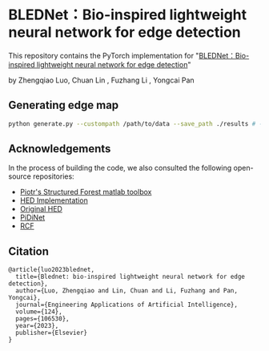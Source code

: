 # BLEDNet：Bio-inspired lightweight neural network for edge detection

This repository contains the PyTorch implementation for "[BLEDNet：Bio-inspired lightweight neural network for edge detection](https://doi.org/10.1016/j.engappai.2023.106530)" 

by 
Zhengqiao Luo,
Chuan Lin ,
Fuzhang Li ,
Yongcai Pan


## Generating edge map
```bash
python generate.py --custompath /path/to/data --save_path ./results # --invert # generate inverse edge map
```

## Acknowledgements
In the process of building the code, we also consulted the following open-source repositories:<br>
- [Piotr's Structured Forest matlab toolbox](https://github.com/pdollar/edges)
- [HED Implementation](https://github.com/xwjabc/hed)
- [Original HED](https://github.com/s9xie/hed)
- [PiDiNet](https://github.com/hellozhuo/pidinet)<br>
- [RCF](https://github.com/yun-liu/rcf)<br>



## Citation
~~~
@article{luo2023blednet,
  title={Blednet: bio-inspired lightweight neural network for edge detection},
  author={Luo, Zhengqiao and Lin, Chuan and Li, Fuzhang and Pan, Yongcai},
  journal={Engineering Applications of Artificial Intelligence},
  volume={124},
  pages={106530},
  year={2023},
  publisher={Elsevier}
}
~~~
